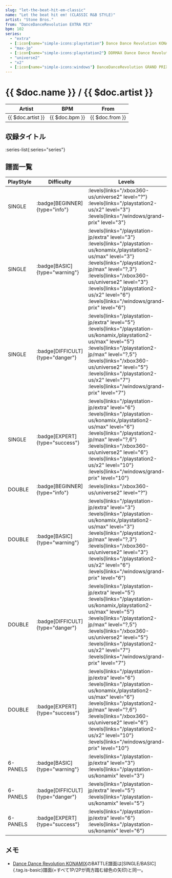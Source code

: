 ```yaml
---
slug: "let-the-beat-hit-em-classic"
name: "Let the beat hit em! (CLASSIC R&B STYLE)"
artist: "Stone Bros."
from: "DanceDanceRevolution EXTRA MIX"
bpm: 102
series:
  - "extra"
  - [:icon{name="simple-icons:playstation"} Dance Dance Revolution KONAMIX :icon{name="flag:us-4x3"}](/playstation-us/konamix)
  - "max-jp"
  - [:icon{name="simple-icons:playstation2"} DDRMAX Dance Dance Revolution :icon{name="flag:us-4x3"}](/playstation2-us/max)
  - "universe2"
  - "x2"
  - [:icon{name="simple-icons:windows"} DanceDanceRevolution GRAND PRIX (グランプリプレー)](/windows/grand-prix)
---
```


# {{ $doc.name }} / {{ $doc.artist }}

|Artist|BPM|From|
|------|---|----|
|{{ $doc.artist }}|{{ $doc.bpm }}|{{ $doc.from }}|

## 収録タイトル

:series-list{:series="series"}

## 譜面一覧

|PlayStyle|Difficulty|Levels|Notes|Movie|
|---------|----------|------|-----|-----|
|SINGLE| :badge[BEGINNER]{type="info"}|<div class="field is-grouped is-grouped-multiline"> :levels{links="/xbox360-us/universe2" level="?"} :levels{links="/playstation2-us/x2" level="3"}  :levels{links="/windows/grand-prix" level="3"}</div>|65/0||
|SINGLE| :badge[BASIC]{type="warning"}|<div class="field is-grouped is-grouped-multiline"> :levels{links="/playstation-jp/extra" level="3"} :levels{links="/playstation-us/konamix,/playstation2-us/max" level="3"} :levels{links="/playstation2-jp/max" level="?,3"} :levels{links="/xbox360-us/universe2" level="3"} :levels{links="/playstation2-us/x2" level="6"}  :levels{links="/windows/grand-prix" level="6"}</div>|133/0||
|SINGLE| :badge[DIFFICULT]{type="danger"}|<div class="field is-grouped is-grouped-multiline"> :levels{links="/playstation-jp/extra" level="5"} :levels{links="/playstation-us/konamix,/playstation2-us/max" level="5"} :levels{links="/playstation2-jp/max" level="?,5"} :levels{links="/xbox360-us/universe2" level="5"} :levels{links="/playstation2-us/x2" level="7"}  :levels{links="/windows/grand-prix" level="7"}</div>|172/0||
|SINGLE| :badge[EXPERT]{type="success"}|<div class="field is-grouped is-grouped-multiline"> :levels{links="/playstation-jp/extra" level="6"} :levels{links="/playstation-us/konamix,/playstation2-us/max" level="6"} :levels{links="/playstation2-jp/max" level="?,6"} :levels{links="/xbox360-us/universe2" level="6"} :levels{links="/playstation2-us/x2" level="10"}  :levels{links="/windows/grand-prix" level="10"}</div>|192/0||
|DOUBLE| :badge[BEGINNER]{type="info"}|<div class="field is-grouped is-grouped-multiline"> :levels{links="/xbox360-us/universe2" level="?"}</div>|||
|DOUBLE| :badge[BASIC]{type="warning"}|<div class="field is-grouped is-grouped-multiline"> :levels{links="/playstation-jp/extra" level="3"} :levels{links="/playstation-us/konamix,/playstation2-us/max" level="3"} :levels{links="/playstation2-jp/max" level="?,3"} :levels{links="/xbox360-us/universe2" level="3"} :levels{links="/playstation2-us/x2" level="6"}  :levels{links="/windows/grand-prix" level="6"}</div>|134/0||
|DOUBLE| :badge[DIFFICULT]{type="danger"}|<div class="field is-grouped is-grouped-multiline"> :levels{links="/playstation-jp/extra" level="5"} :levels{links="/playstation-us/konamix,/playstation2-us/max" level="5"} :levels{links="/playstation2-jp/max" level="?,5"} :levels{links="/xbox360-us/universe2" level="5"} :levels{links="/playstation2-us/x2" level="7"}  :levels{links="/windows/grand-prix" level="7"}</div>|172/0||
|DOUBLE| :badge[EXPERT]{type="success"}|<div class="field is-grouped is-grouped-multiline"> :levels{links="/playstation-jp/extra" level="6"} :levels{links="/playstation-us/konamix,/playstation2-us/max" level="6"} :levels{links="/playstation2-jp/max" level="?,6"} :levels{links="/xbox360-us/universe2" level="6"} :levels{links="/playstation2-us/x2" level="10"}  :levels{links="/windows/grand-prix" level="10"}</div>|190/0||
|6-PANELS| :badge[BASIC]{type="warning"}|<div class="field is-grouped is-grouped-multiline"> :levels{links="/playstation-jp/extra" level="3"} :levels{links="/playstation-us/konamix" level="3"}</div>|133/0||
|6-PANELS| :badge[DIFFICULT]{type="danger"}|<div class="field is-grouped is-grouped-multiline"> :levels{links="/playstation-jp/extra" level="5"} :levels{links="/playstation-us/konamix" level="5"}</div>|172/0||
|6-PANELS| :badge[EXPERT]{type="success"}|<div class="field is-grouped is-grouped-multiline"> :levels{links="/playstation-jp/extra" level="6"} :levels{links="/playstation-us/konamix" level="6"}</div>|189/0||

## メモ

- [Dance Dance Revolution KONAMIX](/playstation-us/konamix)のBATTLE譜面は[SINGLE/BASIC]{.tag.is-basic}譜面(=すべて1P/2Pが両方踏む緑色の矢印)と同一。
